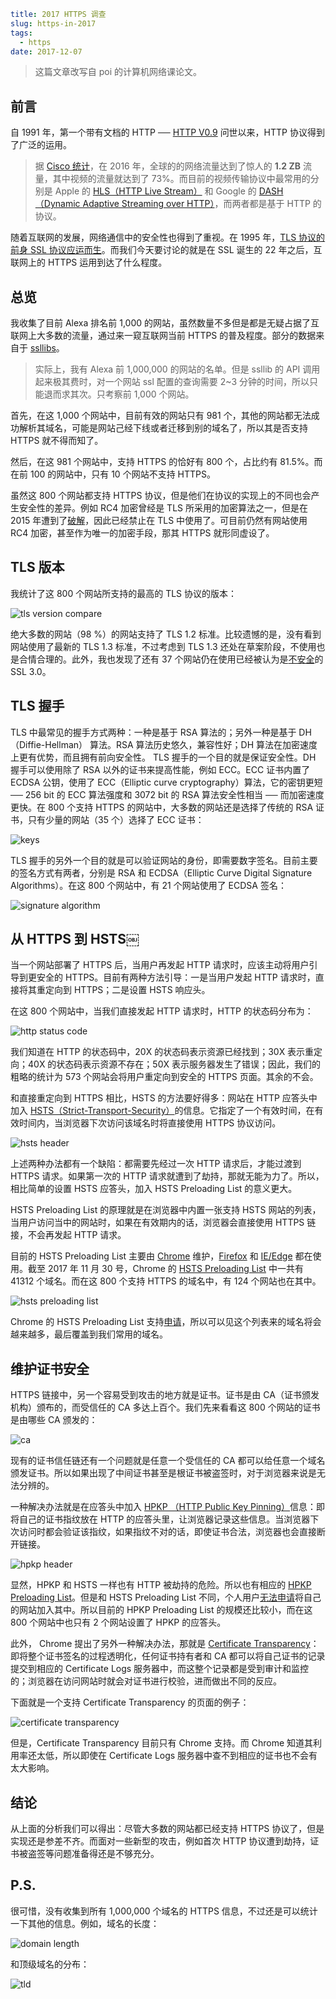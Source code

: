 ```yaml
title: 2017 HTTPS 调查
slug: https-in-2017
tags:
  - https
date: 2017-12-07
```

> 这篇文章改写自 poi 的计算机网络课论文。

## 前言

自 1991 年，第一个带有文档的 HTTP ── [HTTP V0.9](https://www.w3.org/Protocols/HTTP/AsImplemented.html) 问世以来，HTTP 协议得到了广泛的运用。

> 据 [Cisco 统计](https://www.cisco.com/c/en/us/solutions/collateral/service-provider/visual-networking-index-vni/vni-hyperconnectivity-wp.html#_Toc484556816)，在 2016 年，全球的的网络流量达到了惊人的 **1.2 ZB** 流量，其中视频的流量就达到了 73%。而目前的视频传输协议中最常用的分别是 Apple 的 [HLS（HTTP Live Stream）](https://en.wikipedia.org/wiki/HTTP_Live_Streaming) 和 Google 的 [DASH（Dynamic Adaptive Streaming over HTTP）](https://en.wikipedia.org/wiki/Dynamic_Adaptive_Streaming_over_HTTP)，而两者都是基于 HTTP 的协议。

随着互联网的发展，网络通信中的安全性也得到了重视。在 1995 年，[TLS 协议的前身 SSL 协议应运而生](https://web.archive.org/web/19970614020952/http://home.netscape.com/newsref/std/SSL.html)。而我们今天要讨论的就是在 SSL 诞生的 22 年之后，互联网上的 HTTPS 运用到达了什么程度。

## 总览

我收集了目前 Alexa 排名前 1,000 的网站，虽然数量不多但是都是无疑占据了互联网上大多数的流量，通过来一窥互联网当前 HTTPS 的普及程度。部分的数据来自于 [ssllibs](https://www.ssllabs.com)。

> 实际上，我有 Alexa 前 1,000,000 的网站的名单。但是 ssllib 的 API 调用起来极其费时，对一个网站 ssl 配置的查询需要 2~3 分钟的时间，所以只能退而求其次。只考察前 1,000 个网站。

首先，在这 1,000 个网站中，目前有效的网站只有 981 个，其他的网站都无法成功解析其域名，可能是网站己经下线或者迁移到别的域名了，所以其是否支持 HTTPS 就不得而知了。

然后，在这 981 个网站中，支持 HTTPS 的恰好有 800 个，占比约有 81.5%。而在前 100 的网站中，只有 10 个网站不支持 HTTPS。

虽然这 800 个网站都支持 HTTPS 协议，但是他们在协议的实现上的不同也会产生安全性的差异。例如 RC4 加密曾经是 TLS 所采用的加密算法之一，但是在 2015 年遭到了[破解](https://blog.qualys.com/ssllabs/2013/03/19/rc4-in-tls-is-broken-now-what)，因此已经禁止在 TLS 中使用了。可目前仍然有网站使用 RC4 加密，甚至作为唯一的加密手段，那其 HTTPS 就形同虚设了。

## TLS 版本

我统计了这 800 个网站所支持的最高的 TLS 协议的版本：

![tls version compare](https://c1.staticflickr.com/5/4572/38856004632_ca534df3e3_b.jpg)

绝大多数的网站（98 %）的网站支持了 TLS 1.2 标准。比较遗憾的是，没有看到网站使用了最新的 TLS 1.3 标准，不过考虑到 TLS 1.3 还处在草案阶段，不使用也是合情合理的。此外，我也发现了还有 37 个网站仍在使用已经被认为是[不安全](https://www.openssl.org/~bodo/ssl-poodle.pdf)的 SSL 3.0。

## TLS 握手

TLS 中最常见的握手方式两种：一种是基于 RSA 算法的；另外一种是基于 DH（Diffie-Hellman） 算法。RSA 算法历史悠久，兼容性好；DH 算法在加密速度上更有优势，而且拥有前向安全性。
TLS 握手的一个目的就是保证安全性。DH 握手可以使用除了 RSA 以外的证书来提高性能，例如 ECC。ECC 证书内置了 ECDSA 公钥，使用了 ECC（Elliptic curve cryptography）算法，它的密钥更短 ── 256 bit 的 ECC 算法强度和 3072 bit 的 RSA 算法安全性相当 ── 而加密速度更快。在 800 个支持 HTTPS 的网站中，大多数的网站还是选择了传统的 RSA 证书，只有少量的网站（35 个）选择了 ECC 证书：

![keys](https://c1.staticflickr.com/5/4541/38856004042_0214bd8a9f_b.jpg)

TLS 握手的另外一个目的就是可以验证网站的身份，即需要数字签名。目前主要的签名方式有两者，分别是 RSA 和 ECDSA（Elliptic Curve Digital Signature Algorithms）。在这 800 个网站中，有 21 个网站使用了 ECDSA 签名：

![signature algorithm](https://c1.staticflickr.com/5/4574/38856004432_91b2e63f77_b.jpg)

## 从 HTTPS 到 HSTS￼

当一个网站部署了 HTTPS 后，当用户再发起 HTTP 请求时，应该主动将用户引导到更安全的 HTTPS。目前有两种方法引导：一是当用户发起 HTTP 请求时，直接将其重定向到 HTTPS；二是设置 HSTS 响应头。

在这 800 个网站中，当我们直接发起 HTTP 请求时，HTTP 的状态码分布为：

![http status code](https://c1.staticflickr.com/5/4550/38856004212_6bd501fd5d_b.jpg)

我们知道在 HTTP 的状态码中，20X 的状态码表示资源已经找到；30X 表示重定向；40X 的状态码表示资源不存在；50X 表示服务器发生了错误；因此，我们的粗略的统计为 573 个网站会将用户重定向到安全的 HTTPS 页面。其余的不会。

和直接重定向到 HTTPS 相比，HSTS 的方法要好得多：网站在 HTTP 应答头中加入 [HSTS（Strict-Transport-Security）](https://developer.mozilla.org/en-US/docs/Web/HTTP/Headers/Strict-Transport-Security)的信息。它指定了一个有效时间，在有效时间内，当浏览器下次访问该域名时将直接使用 HTTPS 协议访问。

![hsts header](https://c1.staticflickr.com/5/4584/38856006462_870de0f664_b.jpg)

上述两种办法都有一个缺陷：都需要先经过一次 HTTP 请求后，才能过渡到 HTTPS 请求。如果第一次的 HTTP 请求就遭到了劫持，那就无能为力了。所以，相比简单的设置 HSTS 应答头，加入 HSTS Preloading List 的意义更大。

HSTS Preloading List 的原理就是在浏览器中内置一张支持 HSTS 网站的列表，当用户访问当中的网站时，如果在有效期内的话，浏览器会直接使用 HTTPS 链接，不会再发起 HTTP 请求。

目前的 HSTS Preloading List 主要由 [Chrome](https://www.chromium.org/hsts) 维护，[Firefox](https://blog.mozilla.org/security/2012/11/01/preloading-hsts/) 和 [IE/Edge](https://blogs.msdn.microsoft.com/ie/2015/02/16/http-strict-transport-security-comes-to-internet-explorer/) 都在使用。截至 2017 年 11 月 30 号，Chrome 的 [HSTS Preloading List](https://cs.chromium.org/chromium/src/net/http/transport_security_state_static.json) 中一共有 41312 个域名。而在这 800 个支持 HTTPS 的域名中，有 124 个网站也在其中。

![hsts preloading list](https://c1.staticflickr.com/5/4526/38856002962_44c14293b4_o.png)

Chrome 的 HSTS Preloading List 支持[申请](https://hstspreload.org/)，所以可以见这个列表来的域名将会越来越多，最后覆盖到我们常用的域名。

## 维护证书安全

HTTPS 链接中，另一个容易受到攻击的地方就是证书。证书是由 CA（证书颁发机构）颁布的，而受信任的 CA 多达上百个。我们先来看看这 800 个网站的证书是由哪些 CA 颁发的：

![ca](https://c1.staticflickr.com/5/4575/38856002802_16d910a73f_b.jpg)

现有的证书信任链还有一个问题就是任意一个受信任的 CA 都可以给任意一个域名颁发证书。所以如果出现了中间证书甚至是根证书被盗签时，对于浏览器来说是无法分辨的。

一种解决办法就是在应答头中加入 [HPKP （HTTP Public Key Pinning）](https://developer.mozilla.org/en-US/docs/Web/HTTP/Public_Key_Pinning)信息：即将自己的证书指纹放在 HTTP 的应答头里，让浏览器记录这些信息。当浏览器下次访问时都会验证该指纹，如果指纹不对的话，即使证书合法，浏览器也会直接断开链接。

![hpkp header](https://c1.staticflickr.com/5/4564/24021301637_3fa4ec01ee_b.jpg)

显然，HPKP 和 HSTS 一样也有 HTTP 被劫持的危险。所以也有相应的 [HPKP Preloading List](https://dxr.mozilla.org/mozilla-central/source/security/manager/tools/PreloadedHPKPins.json)。但是和 HSTS Preloading List 不同，个人用户[无法申请](https://tools.ietf.org/html/rfc7469#section-2.7)将自己的网站加入其中。所以目前的 HPKP Preloading List 的规模还比较小，而在这 800 个网站中也只有 2 个网站设置了 HPKP 的应答头。

此外， Chrome 提出了另外一种解决办法，那就是 [Certificate Transparency](https://www.certificate-transparency.org)：即将整个证书签名的过程透明化，任何证书持有者和 CA 都可以将自己证书的记录提交到相应的 Certificate Logs 服务器中，而这整个记录都是受到审计和监控的；浏览器在访问网站时就会对证书进行校验，进而做出不同的反应。

下面就是一个支持 Certificate Transparency 的页面的例子：

![certificate transparency](https://c1.staticflickr.com/5/4534/38856006142_ecdbb8cec0_b.jpg)

但是，Certificate Transparency 目前只有 Chrome 支持。而 Chrome 知道其利用率还太低，所以即使在 Certificate Logs 服务器中查不到相应的证书也不会有太大影响。

## 结论

从上面的分析我们可以得出：尽管大多数的网站都已经支持 HTTPS 协议了，但是实现还是参差不齐。而面对一些新型的攻击，例如首次 HTTP 协议遭到劫持，证书被盗签等问题准备得还是不够充分。

## P.S.

很可惜，没有收集到所有 1,000,000 个域名的 HTTPS 信息，不过还是可以统计一下其他的信息。例如，域名的长度：

![domain length](https://c1.staticflickr.com/5/4564/38856003902_ca4fe89508_b.jpg)

和顶级域名的分布：

![tld](https://c1.staticflickr.com/5/4542/38856003072_4b411401b8_b.jpg)
